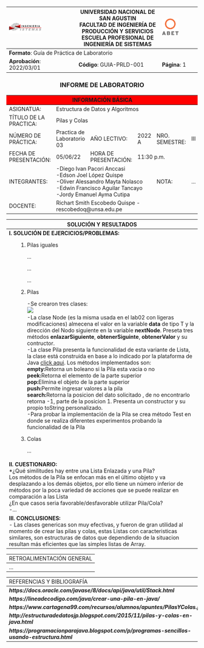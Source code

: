 <div align="center">
<table>
    <theader>
        <tr>
            <td><img src="https://github.com/rescobedoq/pw2/blob/main/epis.png?raw=true" alt="EPIS" style="width:50%; height:auto"/></td>
            <th>
                <span style="font-weight:bold;">UNIVERSIDAD NACIONAL DE SAN AGUSTIN</span><br />
                <span style="font-weight:bold;">FACULTAD DE INGENIERÍA DE PRODUCCIÓN Y SERVICIOS</span><br />
                <span style="font-weight:bold;">ESCUELA PROFESIONAL DE INGENIERÍA DE SISTEMAS</span>
            </th>
            <td><img src="https://github.com/rescobedoq/pw2/blob/main/abet.png?raw=true" alt="ABET" style="width:50%; height:auto"/></td>
        </tr>
    </theader>
    <tbody>
        <tr><td colspan="3"><span style="font-weight:bold;">Formato</span>: Guía de Práctica de Laboratorio</td></tr>
        <tr><td><span style="font-weight:bold;">Aprobación</span>:  2022/03/01</td><td><span style="font-weight:bold;">Código</span>: GUIA-PRLD-001</td><td><span style="font-weight:bold;">Página</span>: 1</td></tr>
    </tbody>
</table>
</div>
<div align="center">
 <h3>INFORME DE LABORATORIO</h3>
</div>
<table>
 <theader>
  <tr><th colspan="6" bgcolor="red">INFORMACIÓN BÁSICA</th></tr>
 </theader>
 <tbody>
  <tr><td>ASIGNATUA:</td><td colspan="5">Estructura de Datos y Algoritmos</td></tr>
  <tr><td>TÍTULO DE LA PRACTICA:</td><td colspan="5">Pilas y Colas<td></tr>
  <tr><td>NÚMERO DE PRÁCTICA:</td><td>Practica de Laboratorio 03</td><td>AÑO LECTIVO:</td><td>2022 A</td><td>NRO. SEMESTRE:</td><td>III</td></tr>
  <tr><td>FECHA DE PRESENTACIÓN:</td><td>05/06/22</td><td>HORA DE PRESENTACIÓN:</td><td colspan="3">11:30 p.m.</td></tr>
  <tr><td>INTEGRANTES:</td><td colspan="3">-Diego Ivan Pacori Anccasi<br>-Edson Joel López Quispe<br>-Oliver Alessandro Mayta Nolasco<br>-Edwin Francisco Aguilar Tancayo<br>-Jordy Emanuel Ayma Cutipa</td><td>NOTA:</td><td>...</td></tr>
  <tr><td>DOCENTE:</td><td colspan="5">Richart Smith Escobedo Quispe - rescobedoq@unsa.edu.pe</td></tr>
 </tbody>
</table>
<table>
 <theader>
  <tr><th>SOLUCIÓN Y RESULTADOS</th></tr>
 </theader>
 <tbody>
  <tr><td><strong>I. SOLUCIÓN DE EJERCICIOS/PROBLEMAS:</strong><br>
  <ul>
    <ol>
        <li>Pilas iguales</li>
            <p>...</p>
            <p>...</p>
            <p>...</p>
        <li>Pilas</li>
        <p>-Se crearon tres clases:<br><img src="Imágenes_Pila/Pila_Clases.png"> <br>-La clase Node (es la misma usada en el lab02 con ligeras modificaciones) almecena el valor en la variable <strong>data</strong> de tipo T y la dirección del Nodo siguiente en la variable <strong>nextNode</strong>. Preseta tres métodos <strong>enlazarSiguiente</strong>, <strong>obtenerSiguinte</strong>, <strong>obtenerValor</strong> y su contructor.<br>-La clase Pila presenta la funcionalidad de esta variante de Lista, la clase está construida en base a lo indicado por la plataforma de Java <a href="https://docs.oracle.com/javase/8/docs/api/java/util/Stack.html">click aqui</a>. Los métodos implementados son:<br><strong>empty:</strong>Retorna un boleano si la Pila esta vacia o no<br><strong>peek:</strong>Retorna el elemento de la parte superior<br><strong>pop:</strong>Elimina el objeto de la parte superior<br><strong>push:</strong>Permite ingresar valores a la pila<br><strong>search:</strong>Retorna la posicion del dato solicitado , de no encontrarlo retorna -1, parte de la posicion 1. Presenta un constructor y su propio toString personalizado.<br>-Para probar la implementación de la Pila se crea método Test en donde se realiza diferentes experimentos probando la funcionalidad de la Pila</p>
        <li>Colas</li>
            <p>...</p>
    </ol>
  </ul>

  </td></tr>
  <tr><td><strong>II. CUESTIONARIO:</strong><br>*¿Qué similitudes hay entre una Lista Enlazada y una Pila?<br>Los métodos de la Pila se enfocan más en el último objeto y va desplazando a los demás objetos, por ello tiene un número inferior de métodos por la poca variedad de acciones que se puede realizar en comparación a las Lista<br>¿En que casos seria favorable/desfavorable utilizar Pila/Cola?<br>-...  
  </td></tr>


  <tr><td><strong>III. CONCLUSIONES:</strong><br>- Las clases genericas son muy efectivas, y fueron de gran utilidad al momento de crear las pilas y colas, estas Listas con caracteristicas similares, son estructuras de datos que dependiendo de la situacion resultan más eficientes que las simples listas de Array. 
  </td></tr>
 </tbody>
</table>

<table>
 <theader>
  <tr><td>RETROALIMENTACIÓN GENERAL<br>
  </td><tr>
 </theader>
 <tbody>
  <tr><td>...</td></tr>
 </tbody>
</table>


<table>
 <theader>
  <tr><td>REFERENCIAS Y BIBLIOGRAFÍA</td><tr>
 </theader>
 <tbody>
  <tr><td><strong><em>https://docs.oracle.com/javase/8/docs/api/java/util/Stack.html</em></strong></td></tr>
  <tr><td><strong><em>https://lineadecodigo.com/java/crear-una-pila-en-java/</em></strong></td></tr>
  <tr><td><strong><em>https://www.cartagena99.com/recursos/alumnos/apuntes/PilasYColas.pdf</em></strong></td></tr>
  <tr><td><strong><em>http://estructuradedatosjp.blogspot.com/2015/11/pilas-y-colas-en-java.html</em></strong></td></tr>
  <tr><td><strong><em>https://programacionparajava.blogspot.com/p/programas-sencillos-usando-estructura.html</em></strong></td></tr>
 </tbody>
</table>
